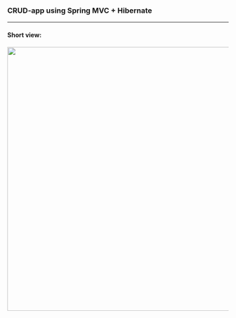 ### CRUD-app using Spring MVC + Hibernate

<hr>
     
#### Short view:

<img src="https://user-images.githubusercontent.com/96682553/219625101-563820e8-4390-46d2-892f-e7f284500fa1.gif" width="600">
